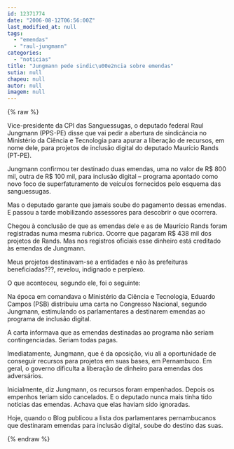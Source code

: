 ```yaml
---
id: 12371774
date: "2006-08-12T06:56:00Z"
last_modified_at: null
tags:
  - "emendas"
  - "raul-jungmann"
categories:
  - "noticias"
title: "Jungmann pede sindic\u00e2ncia sobre emendas"
sutia: null
chapeu: null
autor: null
imagem: null
---
```

{% raw %}
<p>Vice-presidente da CPI das Sanguessugas, o deputado federal Raul Jungmann (PPS-PE) disse que vai pedir a abertura de sindicância no Ministério da Ciência e Tecnologia para apurar a liberação de recursos, em nome dele, para projetos de inclusão digital do deputado Maurício Rands (PT-PE).</p>
<p>Jungmann confirmou ter destinado duas emendas, uma no valor de R$ 800 mil, outra de R$ 100 mil, para inclusão digital – programa apontado como novo foco de superfaturamento de veículos fornecidos pelo esquema das sanguessugas.</p>
<p>Mas o deputado garante que jamais soube do pagamento dessas emendas. E passou a tarde mobilizando assessores para descobrir o que ocorrera.</p>
<p>Chegou à conclusão de que as emendas dele e as de Maurício Rands foram registradas numa mesma rubrica. Ocorre que pagaram R$ 438 mil dos projetos de Rands. Mas nos registros oficiais esse dinheiro está creditado às emendas de Jungmann.</p>
<p>Meus projetos destinavam-se a entidades e não às prefeituras beneficiadas???, revelou, indignado e perplexo.</p>
<p>O que aconteceu, segundo ele, foi o seguinte:</p>
<p>Na época em comandava o Ministério da Ciência e Tecnologia, Eduardo Campos (PSB) distribuiu uma carta no Congresso Nacional, segundo Jungmann, estimulando os parlamentares a destinarem emendas ao programa de inclusão digital.</p>
<p>A carta informava que as emendas destinadas ao programa não seriam contingenciadas. Seriam todas pagas.</p>
<p>Imediatamente, Jungmann, que é da oposição, viu ali a oportunidade de conseguir recursos para projetos em suas bases, em Pernambuco. Em geral, o governo dificulta a liberação de dinheiro para emendas dos adversários.</p>
<p>Inicialmente, diz Jungmann, os recursos foram empenhados. Depois os empenhos teriam sido cancelados. E o deputado nunca mais tinha tido notícias das emendas. Achava que elas haviam sido ignoradas.</p>
<p>Hoje, quando o Blog publicou a lista dos parlamentares pernambucanos que destinaram emendas para inclusão digital, soube do destino das suas.</p>
{% endraw %}